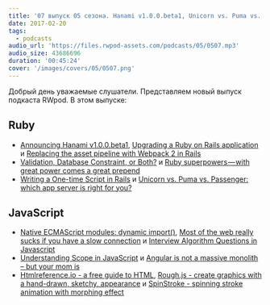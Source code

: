 ```yaml
---
title: '07 выпуск 05 сезона. Hanami v1.0.0.beta1, Unicorn vs. Puma vs. Passenger, Understanding Scope in JavaScript, Htmlreference.io и прочее'
date: 2017-02-20
tags:
  - podcasts
audio_url: 'https://files.rwpod-assets.com/podcasts/05/0507.mp3'
audio_size: 43686696
duration: '00:45:24'
cover: '/images/covers/05/0507.png'
---
```


Добрый день уважаемые слушатели. Представляем новый выпуск подкаста RWpod. В этом выпуске:

## Ruby

- [Announcing Hanami v1.0.0.beta1](http://hanamirb.org/blog/2017/02/14/announcing-hanami-100beta1.html), [Upgrading a Ruby on Rails application](http://blog.michelada.io/upgrading-a-ruby-on-rails-application) и [Replacing the asset pipeline with Webpack 2 in Rails](http://www.krisquigley.co.uk/2017/02/17/replacing-the-asset-pipeline-with-webpack-2-in-rails.html)
- [Validation, Database Constraint, or Both?](https://robots.thoughtbot.com/validation-database-constraint-or-both) и [Ruby superpowers — with great power comes a great prepend](https://medium.com/@ricardobrazao/ruby-superpowers-with-great-power-comes-a-great-prepend-6c1ccd2a7205)
- [Writing a One-time Script in Rails](https://www.justinweiss.com/articles/writing-a-one-time-script-in-rails/) и [Unicorn vs. Puma vs. Passenger: which app server is right for you?](http://blog.scoutapp.com/articles/2017/02/10/which-ruby-app-server-is-right-for-you)

## JavaScript

- [Native ECMAScript modules: dynamic import()](https://blog.hospodarets.com/native-ecmascript-modules-dynamic-import), [Most of the web really sucks if you have a slow connection](http://danluu.com/web-bloat/) и [Interview Algorithm Questions in Javascript](https://github.com/kennymkchan/interview-questions-in-javascript)
- [Understanding Scope in JavaScript](https://scotch.io/tutorials/understanding-scope-in-javascript) и [Angular is not a massive monolith – but your mom is](https://gofore.com/angular-is-not-a-massive-monolith/)
- [Htmlreference.io - a free guide to HTML](http://htmlreference.io/), [Rough.js - create graphics with a hand-drawn, sketchy, appearance](https://roughjs.com/) и [SpinStroke - spinning stroke animation with morphing effect](https://lichin.me/spinStroke/)
